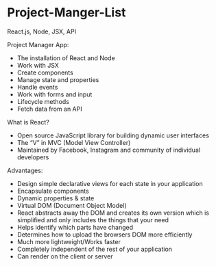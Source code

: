 # Project-Manger-List
React.js, Node, JSX, API

Project Manager App:

- The installation of React and Node
- Work with JSX
- Create components
- Manage state and properties
- Handle events
- Work with forms and input
- Lifecycle methods
- Fetch data from an API

What is React?

- Open source JavaScript library for building dynamic user interfaces
- The “V” in MVC (Model View Controller)
- Maintained by Facebook, Instagram and community of individual developers

Advantages:

- Design simple declarative views for each state in your application
- Encapsulate components
- Dynamic properties & state
- Virtual DOM (Document Object Model)
- React abstracts away the DOM and creates its own version which is simplified and only includes the things that your need
- Helps identify which parts have changed 
- Determines how to upload the browsers DOM more efficiently
- Much more lightweight/Works faster
- Completely independent of the rest of your application
- Can render on the client or server

